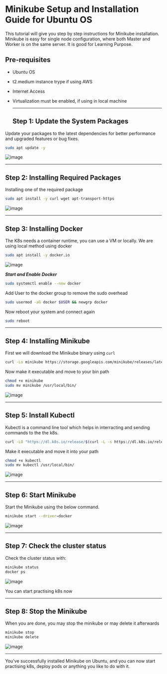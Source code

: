 # Minikube Setup and Installation Guide for Ubuntu OS

This tutorial will give you step by step instructions for Minikube installation. Minikube is easy for single node configuration, where both Master and Worker is on the same server. It is good for Learning Purpose.

## Pre-requisites
- Ubuntu OS
- t2.medium instance trype if using AWS
- Internet Access
- Virtualization must be enabled, if using in local machine

  ---

  ## Step 1: Update the System Packages

 Update your packages to the latest dependencies for better performance and upgraded features or bug fixes.

 ```bash
sudo apt update -y
```

![image](https://github.com/keshavlearndevops/kube-saga/assets/134159375/4811c300-3d1d-4486-a576-e345af50eac6)

---

 ## Step 2: Installing Required Packages

 Installing one of the required package

 ```bash
sudo apt install -y curl wget apt-transport-https
```

![image](https://github.com/keshavlearndevops/kube-saga/assets/134159375/0892929a-5532-4042-9365-232a126c3598)

---

## Step 3: Installing Docker

The K8s needs a container runtime, you can use a VM  or locally. We are using local method using docker

```bash
sudo apt install -y docker.io
```

![image](https://github.com/keshavlearndevops/kube-saga/assets/134159375/a2c15c6d-d0e9-4bb1-88e2-b135e604f1b4)

 ***Start and Enable Docker***
 ```bash
 sudo systemctl enable --now docker
```

Add User to the docker group to remove the sudo overhead

```bash
sudo usermod -aG docker $USER && newgrp docker
```
Now reboot your system and connect again

```bash
sudo reboot
```

---

## Step 4: Installing Minikube

First we will download the Minikube binary using `curl`
```bash
curl -Lo minikube https://storage.googleapis.com/minikube/releases/latest/minikube-linux-amd64
```

Now make it executable and move to your bin path

```bash
chmod +x minikube
sudo mv minikube /usr/local/bin/
```

![image](https://github.com/keshavlearndevops/kube-saga/assets/134159375/51c74c6b-838d-4971-8b17-f2d52769c17a)

---

## Step 5: Install Kubectl

Kubectl is a command line tool which helps in interracting and sending commands to the the k8s.

```bash
curl -LO "https://dl.k8s.io/release/$(curl -L -s https://dl.k8s.io/release/stable.txt)/bin/linux/amd64/kubectl"
```

Make it executable and move it into your path

```bash
chmod +x kubectl
sudo mv kubectl /usr/local/bin/
```

![image](https://github.com/keshavlearndevops/kube-saga/assets/134159375/741d4195-90a3-4335-947b-bfc8755b622f)

---

## Step 6: Start Minikube

Start the Minikube using the below command.

```bash
minikube start --driver=docker
```

![image](https://github.com/keshavlearndevops/kube-saga/assets/134159375/f79bdb88-b254-4cb9-92f1-5b1fe97f87ab)

---

## Step 7: Check the cluster status

Check the cluster status with:

```bash
minikube status
docker ps
```

![image](https://github.com/keshavlearndevops/kube-saga/assets/134159375/4f03e51f-7f6c-45d1-8bd3-673b527cd678)

You can start practising k8s now

---

## Step 8: Stop the Minikube

When you are done, you may stop the minikube or may delete it afterwards

```bash
minikube stop
minikube delete
```

![image](https://github.com/keshavlearndevops/kube-saga/assets/134159375/8b0f9b59-369d-485e-b071-80a5d26f791b)

---

You've successfully installed Minikube on Ubuntu, and you can now start practising k8s, deploy pods or anything you like to do with it.
